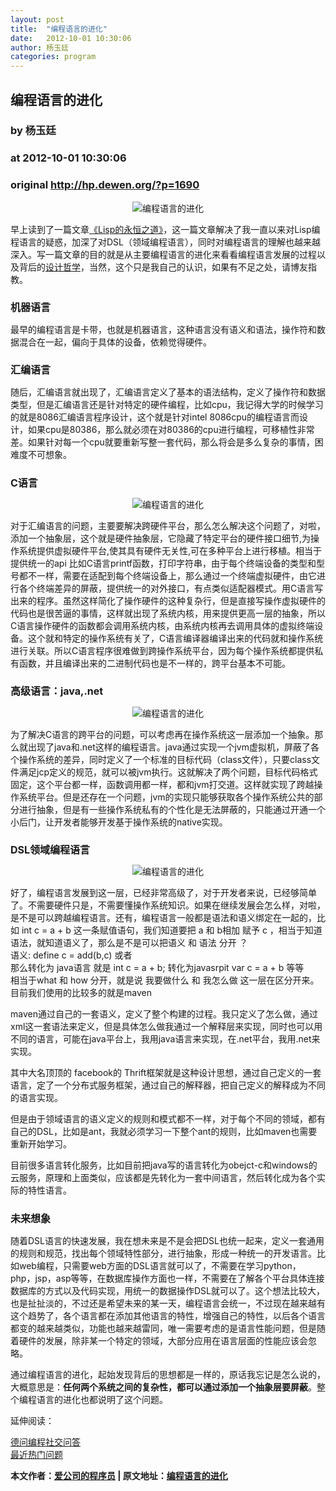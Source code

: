 ```yaml
---
layout: post
title:  "编程语言的进化"
date:   2012-10-01 10:30:06
author: 杨玉廷
categories: program
---
```


## 编程语言的进化
### by 杨玉廷
### at 2012-10-01 10:30:06
### original <http://hp.dewen.org/?p=1690>

<div style="text-align:center;margin-bottom:5px;margin-top:5px"><img src="http://hp.dewen.org/wp-content/uploads/2012/09/programming-languages.png" alt="编程语言的进化" title="编程语言的进化" border="0"></div>
<p>早上读到了一篇文章<a href="http://coolshell.cn/articles/7526.html">《Lisp的永恒之道》</a>，这一篇文章解决了我一直以来对Lisp编程语言的疑惑，加深了对DSL（领域编程语言），同时对编程语言的理解也越来越深入。写一篇文章的目的就是从主要编程语言的进化来看看编程语言发展的过程以及背后的<a href="http://hp.dewen.org/?p=1690">设计哲学</a>，当然，这个只是我自己的认识，如果有不足之处，请博友指教。<span></span></p>
<h2 style="font-size:16px;text-transform:none">机器语言</h2>
<p>最早的编程语言是卡带，也就是机器语言，这种语言没有语义和语法，操作符和数据混合在一起，偏向于具体的设备，依赖觉得硬件。</p>
<h2 style="font-size:16px;text-transform:none">汇编语言</h2>
<p>随后，汇编语言就出现了，汇编语言定义了基本的语法结构，定义了操作符和数据类型，但是汇编语言还是针对特定的硬件编程，比如cpu，我记得大学的时候学习的就是8086汇编语言程序设计，这个就是针对intel 8086cpu的编程语言而设计，如果cpu是80386，那么就必须在对80386的cpu进行编程，可移植性非常差。如果针对每一个cpu就要重新写整一套代码，那么将会是多么复杂的事情，困难度不可想象。</p>
<h2 style="font-size:16px;text-transform:none">C语言</h2>
<div style="text-align:center;margin-bottom:5px;margin-top:5px"><img src="http://hp.dewen.org/wp-content/uploads/2012/09/c.jpg" alt="编程语言的进化" title="编程语言的进化" border="0"></div>
<p>对于汇编语言的问题，主要要解决跨硬件平台，那么怎么解决这个问题了，对啦，添加一个抽象层，这个就是硬件抽象层，它隐藏了特定平台的硬件接口细节,为操作系统提供虚拟硬件平台,使其具有硬件无关性,可在多种平台上进行移植。相当于提供统一的api 比如C语言printf函数，打印字符串，由于每个终端设备的类型和型号都不一样，需要在适配到每个终端设备上，那么通过一个终端虚拟硬件，由它进行各个终端差异的屏蔽，提供统一的对外接口，有点类似适配器模式。用C语言写出来的程序。虽然这样简化了操作硬件的这种复杂行，但是直接写操作虚拟硬件的代码也是很苦逼的事情，这样就出现了系统内核，用来提供更高一层的抽象，所以C语言操作硬件的函数都会调用系统内核，由系统内核再去调用具体的虚拟终端设备。这个就和特定的操作系统有关了，C语言编译器编译出来的代码就和操作系统进行关联。所以C语言程序很难做到跨操作系统平台，因为每个操作系统都提供私有函数，并且编译出来的二进制代码也是不一样的，跨平台基本不可能。</p>
<h2 style="font-size:16px;text-transform:none">高级语言：java,.net</h2>
<div style="text-align:center;margin-bottom:5px;margin-top:5px"><img src="http://hp.dewen.org/wp-content/uploads/2012/09/java1.jpg" alt="编程语言的进化" title="编程语言的进化" border="0"></div>
<p>为了解决C语言的跨平台的问题，可以考虑再在操作系统这一层添加一个抽象。那么就出现了java和.net这样的编程语言。java通过实现一个jvm虚拟机，屏蔽了各个操作系统的差异，同时定义了一个标准的目标代码（class文件），只要class文件满足jcp定义的规范，就可以被jvm执行。这就解决了两个问题，目标代码格式固定，这个平台都一样，函数调用都一样，都和jvm打交道。这样就实现了跨越操作系统平台。但是还存在一个问题，jvm的实现只能够获取各个操作系统公共的部分进行抽象，但是有一些操作系统私有的个性化是无法屏蔽的，只能通过开通一个小后门，让开发者能够开发基于操作系统的native实现。</p>
<h2 style="font-size:16px;text-transform:none">DSL领域编程语言</h2>
<div style="text-align:center;margin-bottom:5px;margin-top:5px"><img src="http://hp.dewen.org/wp-content/uploads/2012/09/dsl.jpg" alt="编程语言的进化" title="编程语言的进化" border="0"></div>
<p>好了，编程语言发展到这一层，已经非常高级了，对于开发者来说，已经够简单了。不需要硬件只是，不需要懂操作系统知识。如果在继续发展会怎么样，对啦，是不是可以跨越编程语言。还有，编程语言一般都是语法和语义绑定在一起的，比如 int c = a + b 这一条赋值语句，我们知道要把 a 和 b相加 赋予 c ，相当于知道语法，就知道语义了，那么是不是可以把语义 和 语法 分开 ？<br>
语义:  define c  = add(b,c) 或者 
<br>
那么转化为 java语言 就是 int  c = a + b; 转化为javasrpit var c = a + b 等等<br>
相当于what 和 how 分开，就是说 我要做什么 和 我怎么做 这一层在区分开来。目前我们使用的比较多的就是maven</p>
<p>maven通过自己的一套语义，定义了整个构建的过程。我只定义了怎么做，通过xml这一套语法来定义，但是具体怎么做我通过一个解释层来实现，同时也可以用不同的语言，可能在java平台上，我用java语言来实现，在.net平台，我用.net来实现。</p>
<p>其中大名顶顶的 facebook的 Thrift框架就是这种设计思想，通过自己定义的一套语言，定了一个分布式服务框架，通过自己的解释器，把自己定义的解释成为不同的语言实现。</p>
<p>但是由于领域语言的语义定义的规则和模式都不一样，对于每个不同的领域，都有自己的DSL，比如是ant，我就必须学习一下整个ant的规则，比如maven也需要重新开始学习。</p>
<p>目前很多语言转化服务，比如目前把java写的语言转化为obejct-c和windows的云服务，原理和上面类似，应该都是先转化为一套中间语言，然后转化成为各个实际的特性语言。</p>
<h2 style="font-size:16px;text-transform:none">未来想象</h2>
<p>随着DSL语言的快速发展，我在想未来是不是会把DSL也统一起来，定义一套通用的规则和规范，找出每个领域特性部分，进行抽象，形成一种统一的开发语言。比如web编程，只需要web方面的DSL语言就可以了，不需要在学习python，php，jsp，asp等等，在数据库操作方面也一样，不需要在了解各个平台具体连接数据库的方式以及代码实现，用统一的数据操作DSL就可以了。这个想法比较大，也是扯扯淡的，不过还是希望未来的某一天，编程语言会统一，不过现在越来越有这个趋势了，各个语言都在添加其他语言的特性，增强自己的特性，以后各个语言都变的越来越类似，功能也越来越雷同，唯一需要考虑的是语言性能问题，但是随着硬件的发展，除非某一个特定的领域，大部分应用在语言层面的性能应该会忽略。</p>
<p>通过编程语言的进化，起始发现背后的思想都是一样的，原话我忘记是怎么说的，大概意思是：<strong>任何两个系统之间的复杂性，都可以通过添加一个抽象层要屏蔽</strong>。整个编程语言的进化也都说明了这个问题。</p>
<p>延伸阅读：</p>
<p><a href="http://www.dewen.org/">德问编程社交问答</a><br>
<a href="http://www.dewen.org/questions/hot">最近热门问题</a></p>
<p><b>本文作者：<a href="http://www.cnblogs.com/aigongsi/">爱公司的程序员</a> | 原文地址：<a href="http://www.cnblogs.com/aigongsi/archive/2012/09/28/2706604.html">编程语言的进化</a></b></p>